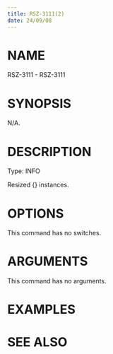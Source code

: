 ```yaml
---
title: RSZ-3111(2)
date: 24/09/08
---
```


# NAME

RSZ-3111 - RSZ-3111

# SYNOPSIS

N/A.

# DESCRIPTION

Type: INFO

Resized {} instances.

# OPTIONS

This command has no switches.

# ARGUMENTS

This command has no arguments.

# EXAMPLES

# SEE ALSO
